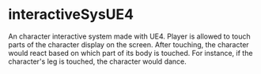 # interactiveSysUE4

An character interactive system made with UE4. Player is allowed to touch parts of the character display on the screen. After touching, the character would react based on which part of its body is touched. For instance, if the character's leg is touched, the character would dance.
